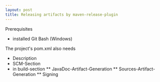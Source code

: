 ```yaml
---
layout: post
title: Releasing artifacts by maven-release-plugin
---
```


Prerequisites
* installed Git Bash (Windows)

The project's pom.xml also needs 
* Description
* SCM-Section
* in build-section
** JavaDoc-Artifact-Generation
** Sources-Artifact-Generation
** Signing
